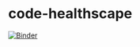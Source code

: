 # code-healthscape
[![Binder](https://mybinder.org/badge_logo.svg)](https://mybinder.org/v2/gh/AnshSharma/code-healthscape/HEAD?urlpath=%2Fvoila%2Frender%2Fanalysis20210630.ipynb)
